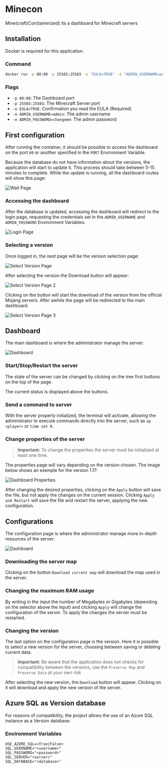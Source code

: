 # Minecon

Mine(craft)Con(tainerized) its a dashboard for Minecraft servers
## Installation

Docker is required for this application.
### Command

```bash
docker run -p 80:80 -p 25565:25565 -e "EULA=TRUE" -e "ADMIN_USERNAME=admin" -e "ADMIN_PASSWORD=changeme" -v "path/to/volume:/usr/app/data" giancarl021/minecon
```

### Flags

* ``-p 80:80``: The Dashboard port
* ``-p 25565:25565``: The Minecraft Server port
* ``-e EULA=TRUE``: Confirmation you read the EULA (Required)
* ``-e ADMIN_USERNAME=admin``: The admin username
* ``-e ADMIN_PASSWORD=changeme``: The admin password

## First configuration

After running the container, it should be possible to access the dashboard on the port `80` or another specified in the `PORT` Environment Variable.

Because the database do not have information about the versions, the application will start to update it. This process should take between 5-15 minutes to complete. While the update is running, all the dashboard routes will show this page:

![Wait Page](docs/wait-page.png)

### Accessing the dashboard

After the database is updated, accessing the dashboard will redirect to the login page, requesting the credentials set in the `ADMIN_USERNAME` and `ADMIN_PASSWORD` Environment Variables:

![Login Page](docs/login-page.png)
### Selecting a version

Once logged in, the next page will be the version selection page:

![Select Version Page](docs/select-version-page.png)

After selecting the version the Download button will appear:

![Select Version Page 2](docs/select-version-page-2.png)

Clicking on the button will start the download of the version from the official Mojang servers. After awhile the page will be redirected to the main dashboard.

![Select Version Page 3](docs/select-version-page-3.png)
## Dashboard

The main dashboard is where the administrator manage the server:

![Dashboard](docs/dashboard.png)

### Start/Stop/Restart the server

The state of the server can be changed by clicking on the tree first buttons on the top of the page.

The current status is displayed above the buttons.
### Send a command to server

With the server properly initialized, the terminal will activate, allowing the administrator to execute commands directly into the server, such as `op <player>` or `time set 0`.

### Change properties of the server
> **Important:** To change the properties the server must be initialized at least one time.

The properties page will vary depending on the version chosen. The image below shows an exemple for the version 1.17:

![Dashboard Properties](docs/dashboard-properties.png)

After changing the desired properties, clicking on the `Apply` button will save the file, but not apply the changes on the current session. Clicking `Apply and Restart` will save the file and restart the server, applying the new configuration.

## Configurations

The configuration page is where the administrator manage more in-depth resources of the server:

![Dashboard](docs/configuration.png)
### Downloading the server map

Clicking on the button `Download current map` will download the map used in the server.

### Changing the maximum RAM usage

By writing in the input the number of Megabytes or Gigabytes (depending on the selector above the input) and clicking `Apply` will change the configuration of the server. To apply the changes the server must be restarted.

### Changing the version

The last option on the configuration page is the version. Here it is possible to select a new version for the server, choosing between saving or deleting current data.

> **Important:** Be aware that the application does not checks for compatibility between the versions, use the `Preserve Map` and `Preserve Data` at your own risk

After selecting the new version, the `Download` button will appear. Clicking on it will download and apply the new version of the server.

## Azure SQL as Version database

For reasons of compatibility, the project allows the use of an Azure SQL instance as a Version database.
### Environment Variables

```env
USE_AZURE_SQL=<True|False>
SQL_USERNAME="<username>"
SQL_PASSWORD="<password>"
SQL_SERVER="<server>"
SQL_DATABASE="<database>"
```